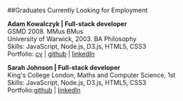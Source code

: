 ##Graduates Currently Looking for Employment

**Adam Kowalczyk  | Full-stack developer**     
GSMD 2008. MMus BMus   
University of Warwick, 2003. BA Philosophy   
Skills: JavaScript, Node.js, D3.js, HTML5, CSS3   
Portfolio: <a href="https://github.com/adamkowalczyk/cv">cv</a> | <a href="https://github.com/adamkowalczyk">github</a> | <a href="https://www.linkedin.com/in/kowalczykadam">linkedIn</a>    



**Sarah Johnson | Full-stack developer**     
King's College London, Maths and Computer Science, 1st	
Skills: JavaScript, Node.js, D3.js, HTML5, CSS3   
Portfolio:<a href="https://github.com/sarahabimay">github</a> | <a href="https://www.linkedin.com/profile/view?id=51542113">linkedIn</a>